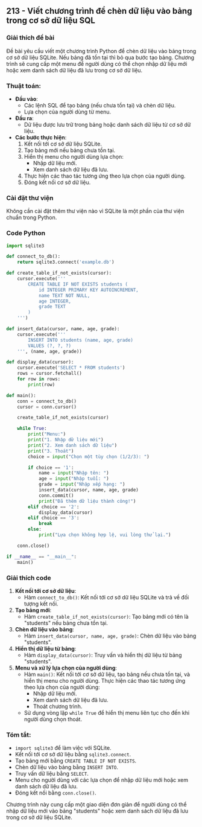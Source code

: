 ## 213 - Viết chương trình để chèn dữ liệu vào bảng trong cơ sở dữ liệu SQL

### Giải thích đề bài

Đề bài yêu cầu viết một chương trình Python để chèn dữ liệu vào bảng trong cơ sở dữ liệu SQLite. Nếu bảng đã tồn tại thì bỏ qua bước tạo bảng. Chương trình sẽ cung cấp một menu để người dùng có thể chọn nhập dữ liệu mới hoặc xem danh sách dữ liệu đã lưu trong cơ sở dữ liệu.

### Thuật toán:

- **Đầu vào**:
  - Các lệnh SQL để tạo bảng (nếu chưa tồn tại) và chèn dữ liệu.
  - Lựa chọn của người dùng từ menu.
- **Đầu ra**:
  - Dữ liệu được lưu trữ trong bảng hoặc danh sách dữ liệu từ cơ sở dữ liệu.
- **Các bước thực hiện**:
  1. Kết nối tới cơ sở dữ liệu SQLite.
  2. Tạo bảng mới nếu bảng chưa tồn tại.
  3. Hiển thị menu cho người dùng lựa chọn:
     - Nhập dữ liệu mới.
     - Xem danh sách dữ liệu đã lưu.
  4. Thực hiện các thao tác tương ứng theo lựa chọn của người dùng.
  5. Đóng kết nối cơ sở dữ liệu.

### Cài đặt thư viện

Không cần cài đặt thêm thư viện nào vì SQLite là một phần của thư viện chuẩn trong Python.

### Code Python

```python
import sqlite3

def connect_to_db():
    return sqlite3.connect('example.db')

def create_table_if_not_exists(cursor):
    cursor.execute('''
        CREATE TABLE IF NOT EXISTS students (
            id INTEGER PRIMARY KEY AUTOINCREMENT,
            name TEXT NOT NULL,
            age INTEGER,
            grade TEXT
        )
    ''')

def insert_data(cursor, name, age, grade):
    cursor.execute('''
        INSERT INTO students (name, age, grade)
        VALUES (?, ?, ?)
    ''', (name, age, grade))

def display_data(cursor):
    cursor.execute('SELECT * FROM students')
    rows = cursor.fetchall()
    for row in rows:
        print(row)

def main():
    conn = connect_to_db()
    cursor = conn.cursor()

    create_table_if_not_exists(cursor)

    while True:
        print("Menu:")
        print("1. Nhập dữ liệu mới")
        print("2. Xem danh sách dữ liệu")
        print("3. Thoát")
        choice = input("Chọn một tùy chọn (1/2/3): ")

        if choice == '1':
            name = input("Nhập tên: ")
            age = input("Nhập tuổi: ")
            grade = input("Nhập xếp hạng: ")
            insert_data(cursor, name, age, grade)
            conn.commit()
            print("Đã thêm dữ liệu thành công!")
        elif choice == '2':
            display_data(cursor)
        elif choice == '3':
            break
        else:
            print("Lựa chọn không hợp lệ, vui lòng thử lại.")

    conn.close()

if __name__ == "__main__":
    main()
```

### Giải thích code

1. **Kết nối tới cơ sở dữ liệu**:
   - Hàm `connect_to_db()`: Kết nối tới cơ sở dữ liệu SQLite và trả về đối tượng kết nối.
2. **Tạo bảng mới**:
   - Hàm `create_table_if_not_exists(cursor)`: Tạo bảng mới có tên là "students" nếu bảng chưa tồn tại.
3. **Chèn dữ liệu vào bảng**:
   - Hàm `insert_data(cursor, name, age, grade)`: Chèn dữ liệu vào bảng "students".
4. **Hiển thị dữ liệu từ bảng**:
   - Hàm `display_data(cursor)`: Truy vấn và hiển thị dữ liệu từ bảng "students".
5. **Menu và xử lý lựa chọn của người dùng**:
   - Hàm `main()`: Kết nối tới cơ sở dữ liệu, tạo bảng nếu chưa tồn tại, và hiển thị menu cho người dùng. Thực hiện các thao tác tương ứng theo lựa chọn của người dùng:
     - Nhập dữ liệu mới.
     - Xem danh sách dữ liệu đã lưu.
     - Thoát chương trình.
   - Sử dụng vòng lặp `while True` để hiển thị menu liên tục cho đến khi người dùng chọn thoát.

### Tóm tắt:

- `import sqlite3` để làm việc với SQLite.
- Kết nối tới cơ sở dữ liệu bằng `sqlite3.connect`.
- Tạo bảng mới bằng `CREATE TABLE IF NOT EXISTS`.
- Chèn dữ liệu vào bảng bằng `INSERT INTO`.
- Truy vấn dữ liệu bằng `SELECT`.
- Menu cho người dùng với các lựa chọn để nhập dữ liệu mới hoặc xem danh sách dữ liệu đã lưu.
- Đóng kết nối bằng `conn.close()`.

Chương trình này cung cấp một giao diện đơn giản để người dùng có thể nhập dữ liệu mới vào bảng "students" hoặc xem danh sách dữ liệu đã lưu trong cơ sở dữ liệu SQLite.
